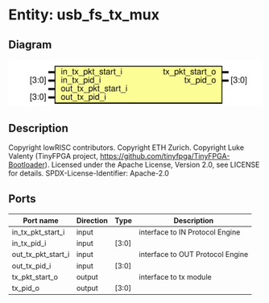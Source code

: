 # Entity: usb_fs_tx_mux

## Diagram

![Diagram](usb_fs_tx_mux.svg "Diagram")
## Description

Copyright lowRISC contributors.
 Copyright ETH Zurich.
 Copyright Luke Valenty (TinyFPGA project, https://github.com/tinyfpga/TinyFPGA-Bootloader).
 Licensed under the Apache License, Version 2.0, see LICENSE for details.
 SPDX-License-Identifier: Apache-2.0
 
## Ports

| Port name          | Direction | Type  | Description                      |
| ------------------ | --------- | ----- | -------------------------------- |
| in_tx_pkt_start_i  | input     |       | interface to IN Protocol Engine  |
| in_tx_pid_i        | input     | [3:0] |                                  |
| out_tx_pkt_start_i | input     |       | interface to OUT Protocol Engine |
| out_tx_pid_i       | input     | [3:0] |                                  |
| tx_pkt_start_o     | output    |       | interface to tx module           |
| tx_pid_o           | output    | [3:0] |                                  |
